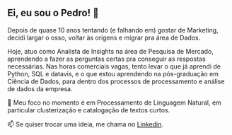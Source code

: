 ## Ei, eu sou o Pedro! 👋

Depois de quase 10 anos tentando (e falhando em) gostar de Marketing, decidi largar o osso, voltar às origens e migrar pra área de Dados.

Hoje, atuo como Analista de Insights na área de Pesquisa de Mercado, aprendendo a fazer as perguntas certas pra conseguir as respostas necessárias. Nas horas comerciais vagas, tento levar o que já aprendi de Python, SQL e datavis, e o que estou aprendendo na pós-graduação em Ciência de Dados, para dentro dos processos de processamento e análise de dados da empresa.

🎯 Meu foco no momento é em Processamento de Linguagem Natural, em particular clusterização e catalogação de textos curtos.

📫 Se quiser trocar uma ideia, me chama no [Linkedin](https://www.linkedin.com/in/pdrpinheiro).
